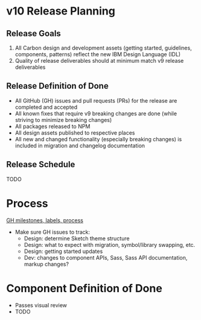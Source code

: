 # v10 Release Planning

## Release Goals

1. All Carbon design and development assets (getting started, guidelines, components, patterns) reflect the new IBM Design Language (IDL)
1. Quality of release deliverables should at minimum match v9 release deliverables

## Release Definition of Done

* All GitHub (GH) issues and pull requests (PRs) for the release are completed and accepted
* All known fixes that require v9 breaking changes are done (while striving to minimize breaking changes)
* All packages released to NPM
* All design assets published to respective places
* All new and changed functionality (especially breaking changes) is included in migration and changelog documentation


## Release Schedule

TODO

# Process

[GH milestones, labels, process](https://github.com/carbon-design-system/private-issues/blob/master/README.md)

* Make sure GH issues to track:
  * Design: determine Sketch theme structure
  * Design: what to expect with migration, symbol/library swapping, etc.
  * Design: getting started updates
  * Dev: changes to component APIs, Sass, Sass API documentation, markup changes?

# Component Definition of Done

* Passes visual review
* TODO
